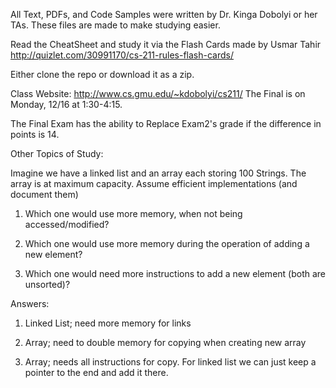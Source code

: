 All Text, PDFs, and Code Samples were written by Dr. Kinga Dobolyi or her TAs.
These files are made to make studying easier.

Read the CheatSheet and study it via the Flash Cards made by Usmar Tahir
http://quizlet.com/30991170/cs-211-rules-flash-cards/

Either clone the repo or download it as a zip.

Class Website: http://www.cs.gmu.edu/~kdobolyi/cs211/
The Final is on Monday, 12/16 at 1:30-4:15.

The Final Exam has the ability to Replace Exam2's grade if the difference in points is 14.

Other Topics of Study:
 
Imagine we have a linked list and an array each storing 100 Strings. The
array is at maximum capacity. Assume efficient implementations (and document
them)

1. Which one would use more memory, when not being accessed/modified?

2. Which one would use more memory during the operation of adding a new
element?

3. Which one would need more instructions to add a new element (both are
unsorted)?

Answers:
1. Linked List; need more memory for links

2. Array; need to double memory for copying when creating new array

3. Array; needs all instructions for copy. For linked list we can just keep a pointer to the end and add it there.
